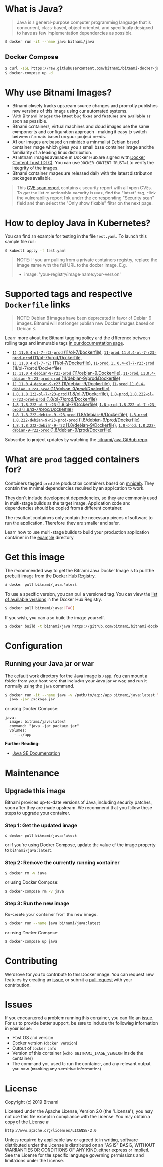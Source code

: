 # What is Java?

> Java is a general-purpose computer programming language that is concurrent, class-based, object-oriented, and specifically designed to have as few implementation dependencies as possible.

```bash
$ docker run -it --name java bitnami/java
```

## Docker Compose

```bash
$ curl -sSL https://raw.githubusercontent.com/bitnami/bitnami-docker-java/master/docker-compose.yml > docker-compose.yml
$ docker-compose up -d
```

# Why use Bitnami Images?

* Bitnami closely tracks upstream source changes and promptly publishes new versions of this image using our automated systems.
* With Bitnami images the latest bug fixes and features are available as soon as possible.
* Bitnami containers, virtual machines and cloud images use the same components and configuration approach - making it easy to switch between formats based on your project needs.
* All our images are based on [minideb](https://github.com/bitnami/minideb) a minimalist Debian based container image which gives you a small base container image and the familiarity of a leading linux distribution.
* All Bitnami images available in Docker Hub are signed with [Docker Content Trust (DTC)](https://docs.docker.com/engine/security/trust/content_trust/). You can use `DOCKER_CONTENT_TRUST=1` to verify the integrity of the images.
* Bitnami container images are released daily with the latest distribution packages available.


> This [CVE scan report](https://quay.io/repository/bitnami/java?tab=tags) contains a security report with all open CVEs. To get the list of actionable security issues, find the "latest" tag, click the vulnerability report link under the corresponding "Security scan" field and then select the "Only show fixable" filter on the next page.

# How to deploy Java in Kubernetes?

You can find an example for testing in the file `test.yaml`. To launch this sample file run:

```bash
$ kubectl apply -f test.yaml
```

> NOTE: If you are pulling from a private containers registry, replace the image name with the full URL to the docker image. E.g.
>
> - image: 'your-registry/image-name:your-version'

# Supported tags and respective `Dockerfile` links

> NOTE: Debian 8 images have been deprecated in favor of Debian 9 images. Bitnami will not longer publish new Docker images based on Debian 8.

Learn more about the Bitnami tagging policy and the difference between rolling tags and immutable tags [in our documentation page](https://docs.bitnami.com/containers/how-to/understand-rolling-tags-containers/).


- [`11`, `11.0.4-ol-7-r23-prod` (11/ol-7/Dockerfile)](https://github.com/bitnami/bitnami-docker-java/blob/11.0.4-ol-7-r23-prod/11/ol-7/Dockerfile), [`11-prod`, `11.0.4-ol-7-r23-prod-prod` (11/ol-7/prod/Dockerfile)](https://github.com/bitnami/bitnami-docker-java/blob/11.0.4-ol-7-r23-prod/11/ol-7/prod/Dockerfile)
- [`11`, `11.0.4-ol-7-r23` (11/ol-7/Dockerfile)](https://github.com/bitnami/bitnami-docker-java/blob/11.0.4-ol-7-r23/11/ol-7/Dockerfile), [`11-prod`, `11.0.4-ol-7-r23-prod` (11/ol-7/prod/Dockerfile)](https://github.com/bitnami/bitnami-docker-java/blob/11.0.4-ol-7-r23/11/ol-7/prod/Dockerfile)
- [`11`, `11.0.4-debian-9-r23-prod` (11/debian-9/Dockerfile)](https://github.com/bitnami/bitnami-docker-java/blob/11.0.4-debian-9-r23-prod/11/debian-9/Dockerfile), [`11-prod`, `11.0.4-debian-9-r23-prod-prod` (11/debian-9/prod/Dockerfile)](https://github.com/bitnami/bitnami-docker-java/blob/11.0.4-debian-9-r23-prod/11/debian-9/prod/Dockerfile)
- [`11`, `11.0.4-debian-9-r23` (11/debian-9/Dockerfile)](https://github.com/bitnami/bitnami-docker-java/blob/11.0.4-debian-9-r23/11/debian-9/Dockerfile), [`11-prod`, `11.0.4-debian-9-r23-prod` (11/debian-9/prod/Dockerfile)](https://github.com/bitnami/bitnami-docker-java/blob/11.0.4-debian-9-r23/11/debian-9/prod/Dockerfile)
- [`1.8`, `1.8.222-ol-7-r23-prod` (1.8/ol-7/Dockerfile)](https://github.com/bitnami/bitnami-docker-java/blob/1.8.222-ol-7-r23-prod/1.8/ol-7/Dockerfile), [`1.8-prod`, `1.8.222-ol-7-r23-prod-prod` (1.8/ol-7/prod/Dockerfile)](https://github.com/bitnami/bitnami-docker-java/blob/1.8.222-ol-7-r23-prod/1.8/ol-7/prod/Dockerfile)
- [`1.8`, `1.8.222-ol-7-r23` (1.8/ol-7/Dockerfile)](https://github.com/bitnami/bitnami-docker-java/blob/1.8.222-ol-7-r23/1.8/ol-7/Dockerfile), [`1.8-prod`, `1.8.222-ol-7-r23-prod` (1.8/ol-7/prod/Dockerfile)](https://github.com/bitnami/bitnami-docker-java/blob/1.8.222-ol-7-r23/1.8/ol-7/prod/Dockerfile)
- [`1.8`, `1.8.222-debian-9-r23-prod` (1.8/debian-9/Dockerfile)](https://github.com/bitnami/bitnami-docker-java/blob/1.8.222-debian-9-r23-prod/1.8/debian-9/Dockerfile), [`1.8-prod`, `1.8.222-debian-9-r23-prod-prod` (1.8/debian-9/prod/Dockerfile)](https://github.com/bitnami/bitnami-docker-java/blob/1.8.222-debian-9-r23-prod/1.8/debian-9/prod/Dockerfile)
- [`1.8`, `1.8.222-debian-9-r22` (1.8/debian-9/Dockerfile)](https://github.com/bitnami/bitnami-docker-java/blob/1.8.222-debian-9-r22/1.8/debian-9/Dockerfile), [`1.8-prod`, `1.8.222-debian-9-r22-prod` (1.8/debian-9/prod/Dockerfile)](https://github.com/bitnami/bitnami-docker-java/blob/1.8.222-debian-9-r22/1.8/debian-9/prod/Dockerfile)

Subscribe to project updates by watching the [bitnami/java GitHub repo](https://github.com/bitnami/bitnami-docker-java).

# What are `prod` tagged containers for?

Containers tagged `prod` are production containers based on [minideb](https://github.com/bitnami/minideb). They contain the minimal dependencies required by an application to work.

They don't include development dependencies, so they are commonly used in multi-stage builds as the target image. Application code and dependencies should be copied from a different container.

The resultant containers only contain the necessary pieces of software to run the application. Therefore, they are smaller and safer.

Learn how to use multi-stage builds to build your production application container in the [example](/example) directory

# Get this image

The recommended way to get the Bitnami Java Docker Image is to pull the prebuilt image from the [Docker Hub Registry](https://hub.docker.com/r/bitnami/java).

```bash
$ docker pull bitnami/java:latest
```

To use a specific version, you can pull a versioned tag. You can view the [list of available versions](https://hub.docker.com/r/bitnami/java/tags/) in the Docker Hub Registry.

```bash
$ docker pull bitnami/java:[TAG]
```

If you wish, you can also build the image yourself.

```bash
$ docker build -t bitnami/java https://github.com/bitnami/bitnami-docker-java.git
```

# Configuration

## Running your Java jar or war

The default work directory for the Java image is `/app`. You can mount a folder from your host here that includes your Java jar or war, and run it normally using the `java` command.

```bash
$ docker run -it --name java -v /path/to/app:/app bitnami/java:latest \
  java -jar package.jar
```

or using Docker Compose:

```
java:
  image: bitnami/java:latest
  command: "java -jar package.jar"
  volumes:
    - .:/app
```

**Further Reading:**

  - [Java SE Documentation](https://docs.oracle.com/javase/8/docs/api/)

# Maintenance

## Upgrade this image

Bitnami provides up-to-date versions of Java, including security patches, soon after they are made upstream. We recommend that you follow these steps to upgrade your container.

### Step 1: Get the updated image

```bash
$ docker pull bitnami/java:latest
```

or if you're using Docker Compose, update the value of the image property to `bitnami/java:latest`.

### Step 2: Remove the currently running container

```bash
$ docker rm -v java
```

or using Docker Compose:

```bash
$ docker-compose rm -v java
```

### Step 3: Run the new image

Re-create your container from the new image.

```bash
$ docker run --name java bitnami/java:latest
```

or using Docker Compose:

```bash
$ docker-compose up java
```

# Contributing

We'd love for you to contribute to this Docker image. You can request new features by creating an [issue](https://github.com/bitnami/bitnami-docker-java/issues), or submit a [pull request](https://github.com/bitnami/bitnami-docker-java/pulls) with your contribution.

# Issues

If you encountered a problem running this container, you can file an [issue](https://github.com/bitnami/bitnami-docker-java/issues). For us to provide better support, be sure to include the following information in your issue:

- Host OS and version
- Docker version (`docker version`)
- Output of `docker info`
- Version of this container (`echo $BITNAMI_IMAGE_VERSION` inside the container)
- The command you used to run the container, and any relevant output you saw (masking any sensitive
information)

# License

Copyright (c) 2019 Bitnami

Licensed under the Apache License, Version 2.0 (the "License");
you may not use this file except in compliance with the License.
You may obtain a copy of the License at

    http://www.apache.org/licenses/LICENSE-2.0

Unless required by applicable law or agreed to in writing, software
distributed under the License is distributed on an "AS IS" BASIS,
WITHOUT WARRANTIES OR CONDITIONS OF ANY KIND, either express or implied.
See the License for the specific language governing permissions and
limitations under the License.
